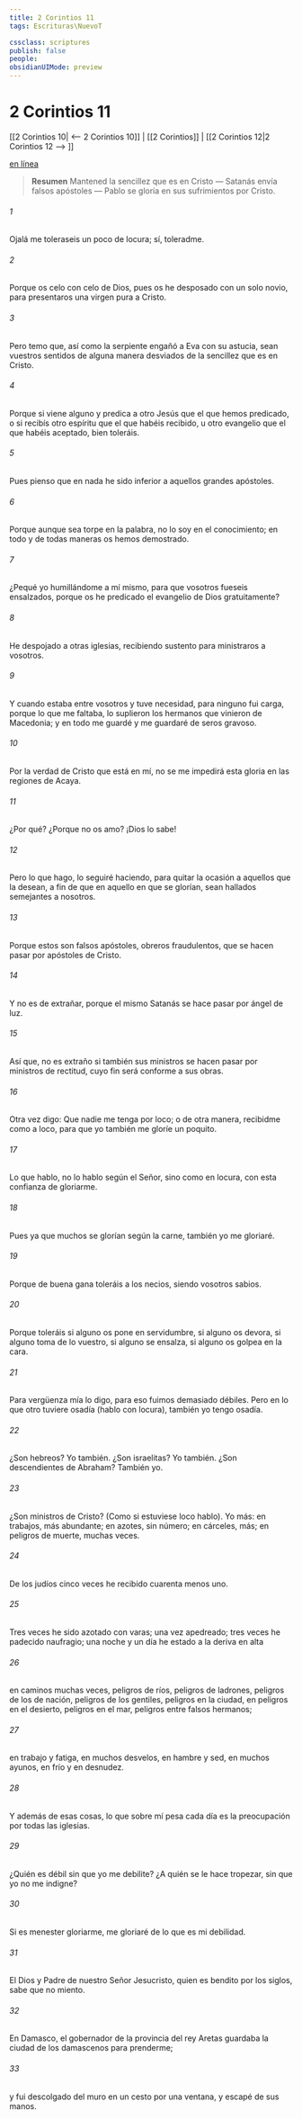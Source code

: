 ```yaml
---
title: 2 Corintios 11
tags: Escrituras\NuevoT

cssclass: scriptures
publish: false
people:
obsidianUIMode: preview
---
```


# 2 Corintios 11
[[2 Corintios 10| <-- 2 Corintios 10]] | [[2 Corintios]] | [[2 Corintios 12|2 Corintios 12 --> ]]

[en línea](https://churchofjesuschrist.org/study/scriptures/nt/2-cor/11?lang=spa)

> __Resumen__
Mantened la sencillez que es en Cristo — Satanás envía falsos apóstoles — Pablo se gloría en sus sufrimientos por Cristo.

###### 1 
Ojalá me toleraseis un poco de locura; sí, toleradme.

###### 2 
Porque os celo con celo de Dios, pues os he desposado con un solo novio, para presentaros  una virgen pura a Cristo.

###### 3 
Pero temo que, así como la serpiente engañó a Eva con su astucia, sean vuestros sentidos de alguna manera desviados de la sencillez que es en Cristo.

###### 4 
Porque si viene alguno y predica a otro Jesús que el que hemos predicado, o si recibís otro espíritu que el que habéis recibido, u otro evangelio que el que habéis aceptado, bien  toleráis.

###### 5 
Pues pienso que en nada he sido inferior a aquellos grandes apóstoles.

###### 6 
Porque aunque sea torpe en la palabra, no lo soy en el conocimiento; en todo y de todas maneras os  hemos demostrado.

###### 7 
¿Pequé yo humillándome a mí mismo, para que vosotros fueseis ensalzados, porque os he predicado el evangelio de Dios gratuitamente?

###### 8 
He despojado a otras iglesias, recibiendo sustento para ministraros a vosotros.

###### 9 
Y cuando estaba entre vosotros y tuve necesidad, para ninguno fui carga, porque lo que me faltaba, lo suplieron los hermanos que vinieron de Macedonia; y en todo me guardé y me guardaré de seros gravoso.

###### 10 
Por la verdad de Cristo que está en mí, no se me impedirá esta gloria en las regiones de Acaya.

###### 11 
¿Por qué? ¿Porque no os amo? ¡Dios lo sabe!

###### 12 
Pero lo que hago, lo seguiré haciendo, para quitar la ocasión a aquellos que la desean, a fin de que en aquello en que se glorían, sean hallados semejantes a nosotros.

###### 13 
Porque estos son falsos apóstoles, obreros fraudulentos, que se hacen pasar por apóstoles de Cristo.

###### 14 
Y no es de extrañar, porque el mismo Satanás se hace pasar por ángel de luz.

###### 15 
Así que, no es extraño si también sus ministros se hacen pasar por ministros de rectitud, cuyo fin será conforme a sus obras.

###### 16 
Otra vez digo: Que nadie me tenga por loco; o de otra manera, recibidme como a loco, para que yo también me gloríe un poquito.

###### 17 
Lo que hablo, no lo hablo según el Señor, sino como en locura, con esta confianza de gloriarme.

###### 18 
Pues ya que muchos se glorían según la carne, también yo me gloriaré.

###### 19 
Porque de buena gana toleráis a los necios, siendo vosotros sabios.

###### 20 
Porque toleráis si alguno os pone en servidumbre, si alguno os devora, si alguno toma de lo vuestro, si alguno se ensalza, si alguno os golpea en la cara.

###### 21 
Para vergüenza mía lo digo, para eso fuimos demasiado débiles. Pero en lo que otro tuviere osadía (hablo con locura), también yo tengo osadía.

###### 22 
¿Son hebreos? Yo también. ¿Son israelitas? Yo también. ¿Son descendientes de Abraham? También yo.

###### 23 
¿Son ministros de Cristo? (Como si estuviese loco hablo). Yo más: en trabajos, más abundante; en azotes, sin número; en cárceles, más; en peligros de muerte, muchas veces.

###### 24 
De los judíos cinco veces he recibido cuarenta  menos uno.

###### 25 
Tres veces he sido azotado con varas; una vez apedreado; tres veces he padecido naufragio; una noche y un día he estado a la deriva en alta 

###### 26 
en caminos muchas veces, peligros de ríos, peligros de ladrones, peligros de los de  nación, peligros de los gentiles, peligros en la ciudad, en peligros en el desierto, peligros en el mar, peligros entre falsos hermanos;

###### 27 
en trabajo y fatiga, en muchos desvelos, en hambre y sed, en muchos ayunos, en frío y en desnudez.

###### 28 
Y además de esas cosas, lo que sobre mí pesa cada día es la preocupación por todas las iglesias.

###### 29 
¿Quién es débil sin que yo me debilite? ¿A quién se le hace tropezar, sin que yo no me indigne?

###### 30 
Si es menester gloriarme, me gloriaré de lo que es mi debilidad.

###### 31 
El Dios y Padre de nuestro Señor Jesucristo, quien es bendito por los siglos, sabe que no miento.

###### 32 
En Damasco, el gobernador de la provincia del rey Aretas guardaba la ciudad de los damascenos para prenderme;

###### 33 
y fui descolgado del muro en un cesto por una ventana, y escapé de sus manos.

